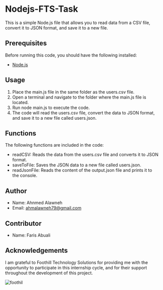 # Nodejs-FTS-Task

This is a simple Node.js file that allows you to read data from a CSV file, convert it to JSON format, and save it to a new file.

## Prerequisites
Before running this code, you should have the following installed:

- [Node.js](https://nodejs.org/)

## Usage
1. Place the main.js file in the same folder as the users.csv file.
2. Open a terminal and navigate to the folder where the main.js file is located.
3. Run node main.js to execute the code.
4. The code will read the users.csv file, convert the data to JSON format, and save it to a new file called users.json.

## Functions
The following functions are included in the code:

- readCSV: Reads the data from the users.csv file and converts it to JSON format.
- saveToFile: Saves the JSON data to a new file called users.json.
- readJsonFile: Reads the content of the output.json file and prints it to the console.

## Author
- Name: Ahnmed Alawneh
- Email: ahmalawneh79@gmail.com

## Contributor
- Name: Faris Abuali

## Acknowledgements
I am grateful to Foothill Technology Solutions for providing me with the opportunity to participate in this internship cycle, 
and for their support throughout the development of this project.

![foothil](https://user-images.githubusercontent.com/93674478/232234459-2541033f-d82e-41fe-9bcb-d9b52f7411cd.jpg)
